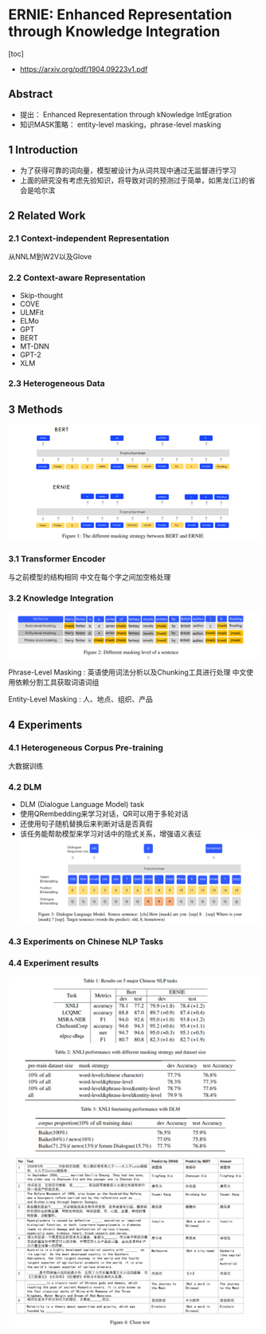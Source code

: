 # ERNIE: Enhanced Representation through Knowledge Integration
[toc]
- https://arxiv.org/pdf/1904.09223v1.pdf

## Abstract
- 提出： Enhanced Representation through kNowledge IntEgration
- 知识MASK策略： entity-level masking，phrase-level masking

## 1 Introduction
- 为了获得可靠的词向量，模型被设计为从词共现中通过无监督进行学习
- 上面的研究没有考虑先验知识，将导致对词的预测过于简单，如黑龙(江)的省会是哈尔滨

## 2 Related Work
### 2.1 Context-independent Representation
从NNLM到W2V以及Glove
### 2.2 Context-aware Representation
-  Skip-thought
-  COVE
-  ULMFit
-  ELMo
-  GPT
-  BERT
-  MT-DNN
-   GPT-2
-   XLM
### 2.3 Heterogeneous Data

## 3 Methods
![](../../images/d0001/01301020300201420203.png)

### 3.1 Transformer Encoder
与之前模型的结构相同
中文在每个字之间加空格处理

### 3.2 Knowledge Integration
![](../../images/d0001/01301510300201445103.png)

 Phrase-Level Masking
 : 英语使用词法分析以及Chunking工具进行处理
 中文使用依赖分割工具获取词语词组

Entity-Level Masking
: 人、地点、组织、产品

## 4 Experiments
### 4.1 Heterogeneous Corpus Pre-training
大数据训练

### 4.2 DLM
- DLM (Dialogue Language Model) task
- 使用QRembedding来学习对话，QR可以用于多轮对话
- 还使用句子随机替换后来判断对话是否真假
- 该任务能帮助模型来学习对话中的隐式关系，增强语义表征
![](../../images/d0001/01301160300201511603.png)

### 4.3 Experiments on Chinese NLP Tasks
### 4.4 Experiment results
![](../../images/d0001/01301390301201013903.png)
![](../../images/d0001/01301540301201045403.png)